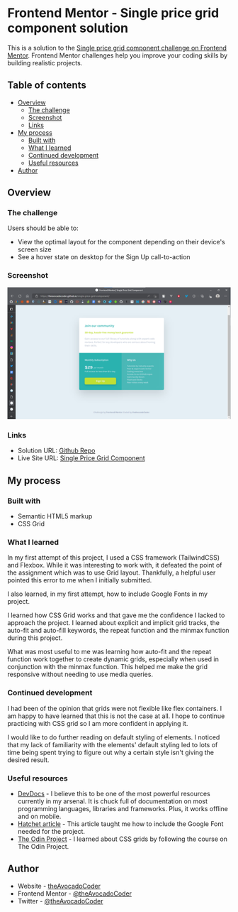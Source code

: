 # Frontend Mentor - Single price grid component solution

This is a solution to the [Single price grid component challenge on Frontend Mentor](https://www.frontendmentor.io/challenges/single-price-grid-component-5ce41129d0ff452fec5abbbc). Frontend Mentor challenges help you improve your coding skills by building realistic projects. 

## Table of contents

- [Overview](#overview)
  - [The challenge](#the-challenge)
  - [Screenshot](#screenshot)
  - [Links](#links)
- [My process](#my-process)
  - [Built with](#built-with)
  - [What I learned](#what-i-learned)
  - [Continued development](#continued-development)
  - [Useful resources](#useful-resources)
- [Author](#author)

## Overview

### The challenge

Users should be able to:

- View the optimal layout for the component depending on their device's screen size
- See a hover state on desktop for the Sign Up call-to-action

### Screenshot

![](./images/single-price-grid-component-screenshot.png)

### Links

- Solution URL: [Github Repo](https://github.com/theAvocadoCoder/single-price-grid-component)
- Live Site URL: [Single Price Grid Component](https://theavocadocoder.github.io/single-price-grid-component)

## My process

### Built with

- Semantic HTML5 markup
- CSS Grid

### What I learned

In my first attempt of this project, I used a CSS framework (TailwindCSS) and Flexbox. While it was interesting to work with, it defeated the point of the assignment which was to use Grid layout. Thankfully, a helpful user pointed this error to me when I initially submitted.

I also learned, in my first attempt, how to include Google Fonts in my project.

I learned how CSS Grid works and that gave me the confidence I lacked to approach the project. I learned about explicit and implicit grid tracks, the auto-fit and auto-fill keywords, the repeat function and the minmax function during this project.

What was most useful to me was learning how auto-fit and the repeat function work together to create dynamic grids, especially when used in conjunction with the minmax function. This helped me make the grid responsive without needing to use media queries.

### Continued development

I had been of the opinion that grids were not flexible like flex containers. I am happy to have learned that this is not the case at all. I hope to continue practicing with CSS grid so I am more confident in applying it.

I would like to do further reading on default styling of elements. I noticed that my lack of familiarity with the elements' default styling led to lots of time being spent trying to figure out why a certain style isn't giving the desired result.

### Useful resources

- [DevDocs](https://devdocs.io/) - I believe this to be one of the most powerful resources currently in my arsenal. It is chuck full of documentation on most programming languages, libraries and frameworks. Plus, it works offline and on mobile.
- [Hatchet article](https://hatchet.com.au/blog/how-to-use-google-fonts-in-tailwind-css/) - This article taught me how to include the Google Font needed for the project.
- [The Odin Project](https://theodinproject.com/) - I learned about CSS grids by following the course on The Odin Project.

## Author

- Website - [theAvocadoCoder](https://theavocadocoder.github.io)
- Frontend Mentor - [@theAvocadoCoder](https://www.frontendmentor.io/profile/theAvocadoCoder)
- Twitter - [@theAvocadoCoder](https://www.twitter.com/theAvocadoCoder)

